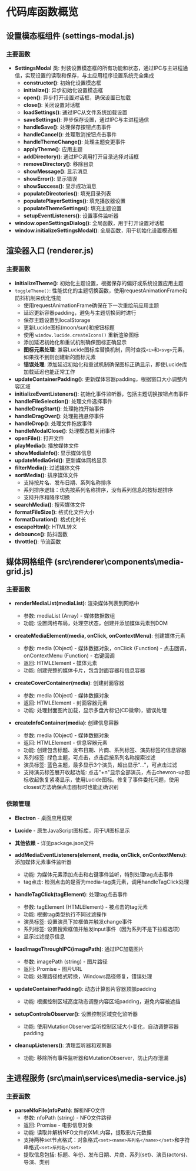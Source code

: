 # 代码库函数概览

## 设置模态框组件 (settings-modal.js)

### 主要函数
- **SettingsModal** 类: 封装设置模态框的所有功能和状态，通过IPC与主进程通信，实现设置的读取和保存，与主应用程序设置系统完全集成
  - **constructor()**: 初始化设置模态框
  - **initialize()**: 异步初始化设置模态框
  - **open()**: 异步打开设置对话框，确保设置已加载
  - **close()**: 关闭设置对话框
  - **loadSettings()**: 通过IPC从文件系统加载设置
  - **saveSettings()**: 异步保存设置，通过IPC与主进程通信
  - **handleSave()**: 处理保存按钮点击事件
  - **handleCancel()**: 处理取消按钮点击事件
  - **handleThemeChange()**: 处理主题变更事件
  - **applyTheme()**: 应用主题
  - **addDirectory()**: 通过IPC调用打开目录选择对话框
  - **removeDirectory()**: 移除目录
  - **showMessage()**: 显示消息
  - **showError()**: 显示错误
  - **showSuccess()**: 显示成功消息
  - **populateDirectories()**: 填充目录列表
  - **populatePlayerSettings()**: 填充播放器设置
  - **populateThemeSettings()**: 填充主题设置
  - **setupEventListeners()**: 设置事件监听器
- **window.openSettingsDialog()**: 全局函数，用于打开设置对话框
- **window.initializeSettingsModal()**: 全局函数，用于初始化设置模态框

## 渲染器入口 (renderer.js)

### 主要函数
- **initializeTheme()**: 初始化主题设置，根据保存的偏好或系统设置应用主题
- `toggleTheme()`: 性能优化的主题切换函数，使用requestAnimationFrame和防抖机制来优化性能
  - 使用requestAnimationFrame确保在下一次重绘前应用主题
  - 延迟更新容器padding，避免与主题切换同时进行
  - 保存主题设置到localStorage
  - 更新Lucide图标(moon/sun)和按钮标题
  - 使用 `window.lucide.createIcons()` 重新渲染图标
  - 添加延迟初始化和重试机制确保图标正确显示
  - **图标元素处理**: 兼容Lucide图标库替换机制，同时查找`<i>`和`<svg>`元素，如果找不到则创建新的图标元素
  - **错误处理**: 添加延迟初始化和重试机制确保图标正确显示，即使Lucide库加载延迟也能正常工作
- **updateContainerPadding()**: 更新媒体容器padding，根据窗口大小调整内容区域
- **initializeEventListeners()**: 初始化事件监听器，包括主题切换按钮点击事件
- **handleFileSelection()**: 处理文件选择事件
- **handleDragStart()**: 处理拖拽开始事件
- **handleDragOver()**: 处理拖拽悬停事件
- **handleDrop()**: 处理文件拖放事件
- **handleModalClose()**: 处理模态框关闭事件
- **openFile()**: 打开文件
- **playMedia()**: 播放媒体文件
- **showMediaInfo()**: 显示媒体信息
- **updateMediaGrid()**: 更新媒体网格显示
- **filterMedia()**: 过滤媒体文件
- **sortMedia()**: 排序媒体文件
  - 支持按片名、发布日期、系列名称排序
  - 系列排序逻辑：优先按系列名称排序，没有系列信息的按标题排序
  - 支持升序和降序切换
- **searchMedia()**: 搜索媒体文件
- **formatFileSize()**: 格式化文件大小
- **formatDuration()**: 格式化时长
- **escapeHtml()**: HTML转义
- **debounce()**: 防抖函数
- **throttle()**: 节流函数

## 媒体网格组件 (src\renderer\components\media-grid.js)

### 主要函数
- **renderMediaList(mediaList)**: 渲染媒体列表到网格中
  - 参数: mediaList (Array) - 媒体数据数组
  - 功能: 设置网格布局，处理空状态，创建并添加媒体元素到DOM

- **createMediaElement(media, onClick, onContextMenu)**: 创建媒体元素
  - 参数: media (Object) - 媒体数据对象，onClick (Function) - 点击回调，onContextMenu (Function) - 右键回调
  - 返回: HTMLElement - 媒体元素
  - 功能: 创建完整的媒体卡片，包含封面容器和信息容器

- **createCoverContainer(media)**: 创建封面容器
  - 参数: media (Object) - 媒体数据对象
  - 返回: HTMLElement - 封面容器元素
  - 功能: 处理封面图片加载，显示多盘片标记(CD徽章)，错误处理

- **createInfoContainer(media)**: 创建信息容器
  - 参数: media (Object) - 媒体数据对象
  - 返回: HTMLElement - 信息容器元素
  - 功能: 创建包含标题、发布日期、片商、系列标签、演员标签的信息容器
  - 系列标签: 绿色主题，可点击，点击后按系列名称搜索过滤
  - 演员标签: 蓝色主题，最多显示3个演员，超出显示"..."，可点击过滤
  - 支持演员标签展开收起功能: 点击"+n"显示全部演员，点击chevron-up图标收起恢复紧凑显示，使用Lucide图标。修复了事件委托问题，使用closest方法确保点击图标时也能正确识别

### 依赖管理
- **Electron** - 桌面应用框架
- **Lucide** - 原生JavaScript图标库，用于UI图标显示
- **其他依赖** - 详见package.json文件

- **addMediaEventListeners(element, media, onClick, onContextMenu)**: 添加媒体元素事件监听器
  - 功能: 为媒体元素添加点击和右键事件监听，特别处理tag点击事件
  - tag点击: 检测点击的是否为media-tag类元素，调用handleTagClick处理

- **handleTagClick(tagElement)**: 处理tag点击事件
  - 参数: tagElement (HTMLElement) - 被点击的tag元素
  - 功能: 根据tag类型执行不同过滤操作
  - 演员标签: 设置演员下拉框值并触发change事件
  - 系列标签: 设置搜索框值并触发input事件（因为系列不是下拉框选项）
  - 显示过滤提示信息

- **loadImageThroughIPC(imagePath)**: 通过IPC加载图片
  - 参数: imagePath (string) - 图片路径
  - 返回: Promise<string> - 图片URL
  - 功能: 处理路径格式转换，Windows路径修复，错误处理

- **updateContainerPadding()**: 动态计算影片容器顶部padding
  - 功能: 根据控制区域高度动态调整内容区域padding，避免内容被遮挡

- **setupControlsObserver()**: 设置控制区域变化监听器
  - 功能: 使用MutationObserver监听控制区域大小变化，自动调整容器padding

- **cleanupListeners()**: 清理监听器和观察器
  - 功能: 移除所有事件监听器和MutationObserver，防止内存泄漏

## 主进程服务 (src\main\services\media-service.js)

### 主要函数
- **parseNfoFile(nfoPath)**: 解析NFO文件
  - 参数: nfoPath (string) - NFO文件路径
  - 返回: Promise<Object> - 电影信息对象
  - 功能: 读取并解析NFO文件的XML内容，提取影片元数据
  - 支持两种set节点格式：对象格式`<set><name>系列名</name></set>`和字符串格式`<set>系列名</set>`
  - 提取信息包括: 标题、年份、发布日期、片商、系列(set)、演员(actors)、导演、类别